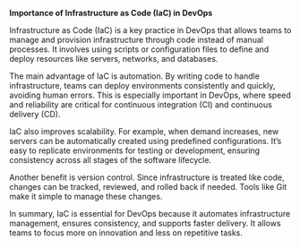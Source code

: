 **Importance of Infrastructure as Code (IaC) in DevOps**

Infrastructure as Code (IaC) is a key practice in DevOps that allows teams to manage and provision infrastructure through code instead of manual processes. It involves using scripts or configuration files to define and deploy resources like servers, networks, and databases.

The main advantage of IaC is automation. By writing code to handle infrastructure, teams can deploy environments consistently and quickly, avoiding human errors. This is especially important in DevOps, where speed and reliability are critical for continuous integration (CI) and continuous delivery (CD).

IaC also improves scalability. For example, when demand increases, new servers can be automatically created using predefined configurations. It’s easy to replicate environments for testing or development, ensuring consistency across all stages of the software lifecycle.

Another benefit is version control. Since infrastructure is treated like code, changes can be tracked, reviewed, and rolled back if needed. Tools like Git make it simple to manage these changes.

In summary, IaC is essential for DevOps because it automates infrastructure management, ensures consistency, and supports faster delivery. It allows teams to focus more on innovation and less on repetitive tasks.